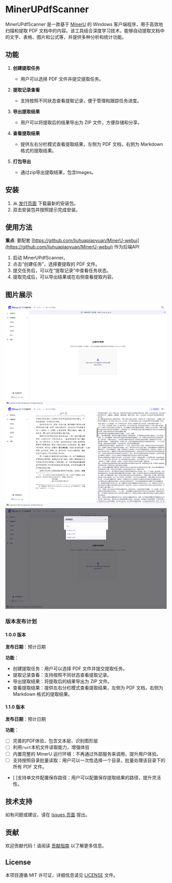 # MinerUPdfScanner

MinerUPdfScanner 是一款基于 [MinerU](https://github.com/opendatalab/MinerU) 的 Windows 客户端程序，用于高效地扫描和提取 PDF 文档中的内容。该工具结合深度学习技术，能够自动提取文档中的文字、表格、图片和公式等，并提供多种分析和统计功能。

## 功能

1. **创建提取任务**
   - 用户可以选择 PDF 文件并提交提取任务。

2. **提取记录查看**
   - 支持按照不同状态查看提取记录，便于管理和跟踪任务进度。

3. **导出提取结果**
   - 用户可以将提取后的结果导出为 ZIP 文件，方便存储和分享。

4. **查看提取结果**
   - 提供左右分栏模式查看提取结果，左侧为 PDF 文档，右侧为 Markdown 格式的提取结果。

5. **打包导出**
   - 通过zip导出提取结果，包含Images。

## 安装

1. 从 [发行页面](https://github.com/your-repo-link/releases) 下载最新的安装包。
2. 双击安装包并按照提示完成安装。

## 使用方法

**重点**: 要配套 [https://github.com/liuhuapiaoyuan/MinerU-webui](https://github.com/liuhuapiaoyuan/MinerU-webui) 作为后端API

1. 启动 MinerUPdfScanner。
2. 点击“创建任务”，选择要提取的 PDF 文件。
3. 提交任务后，可以在“提取记录”中查看任务状态。
4. 提取完成后，可以导出结果或在右侧查看提取内容。



## 图片展示
![主页](doc/main.png)
![文档查看](doc/preview.png)
![快捷链接](doc/quick.png)

### 版本发布计划

#### 1.0.0 版本
**发布日期**：预计日期

**功能**：
- 创建提取任务：用户可以选择 PDF 文件并提交提取任务。
- 提取记录查看：支持按照不同状态查看提取记录。
- 导出提取结果：将提取后的结果导出为 ZIP 文件。
- 查看提取结果：提供左右分栏模式查看提取结果，左侧为 PDF 文档，右侧为 Markdown 格式的提取结果。

#### 1.1.0 版本
**发布日期**：预计日期

**功能**：
- [ ] 完善的PDF体验，包含文本层，识别图形层
- [ ] 利用`rust`本机文件读取能力，增强体验 
- [ ] 内置完整的 MinerU 运行环境：不再通过外部服务来调用，提升用户体验。
- [ ] 支持按照目录批量读取：用户可以一次性选择一个目录，批量处理该目录下的所有 PDF 文件。
- [  ]支持单文件配置保存路径：用户可以配置保存提取结果的路径，提升灵活性。
 

## 技术支持

如有问题或建议，请在 [Issues 页面](https://github.com/your-repo-link/issues) 提出。

## 贡献

欢迎贡献代码！请阅读 [贡献指南](CONTRIBUTING.md) 以了解更多信息。

## License

本项目遵循 MIT 许可证，详细信息请见 [LICENSE](LICENSE) 文件。
